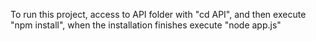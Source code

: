 To run this project, access to API folder with "cd API", 
and then execute "npm install", 
when the installation finishes execute "node app.js"
